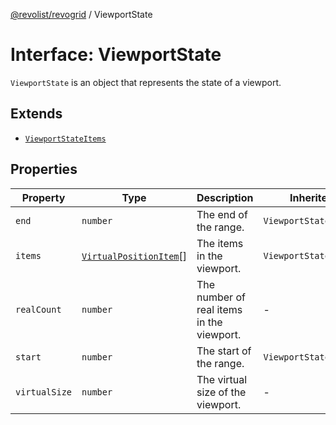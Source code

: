 [@revolist/revogrid](README.md) / ViewportState

# Interface: ViewportState

`ViewportState` is an object that represents the state of a viewport.

## Extends

- [`ViewportStateItems`](TypeAlias.ViewportStateItems.md)

## Properties

| Property | Type | Description | Inherited from | Defined in |
| ------ | ------ | ------ | ------ | ------ |
| `end` | `number` | The end of the range. | `ViewportStateItems.end` | [src/types/interfaces.ts:501](https://github.com/revolist/revogrid/blob/69db770b4dd0e83354c8d987e03567beaf944291/src/types/interfaces.ts#L501) |
| `items` | [`VirtualPositionItem`](Interface.VirtualPositionItem.md)[] | The items in the viewport. | `ViewportStateItems.items` | [src/types/interfaces.ts:512](https://github.com/revolist/revogrid/blob/69db770b4dd0e83354c8d987e03567beaf944291/src/types/interfaces.ts#L512) |
| `realCount` | `number` | The number of real items in the viewport. | - | [src/types/interfaces.ts:522](https://github.com/revolist/revogrid/blob/69db770b4dd0e83354c8d987e03567beaf944291/src/types/interfaces.ts#L522) |
| `start` | `number` | The start of the range. | `ViewportStateItems.start` | [src/types/interfaces.ts:497](https://github.com/revolist/revogrid/blob/69db770b4dd0e83354c8d987e03567beaf944291/src/types/interfaces.ts#L497) |
| `virtualSize` | `number` | The virtual size of the viewport. | - | [src/types/interfaces.ts:526](https://github.com/revolist/revogrid/blob/69db770b4dd0e83354c8d987e03567beaf944291/src/types/interfaces.ts#L526) |
